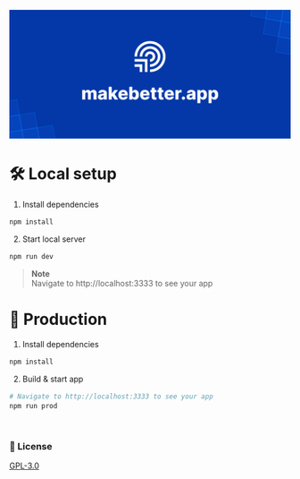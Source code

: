 ![MakeBetterApp](./public/v2/static/banner.png)

# 🛠️ Local setup

1. Install dependencies

```bash
npm install
```

2. Start local server

```bash
npm run dev
```

> **Note**
> <br>Navigate to http://localhost:3333 to see your app

# 📢 Production

1. Install dependencies

```bash
npm install
```

2. Build & start app

```bash
# Navigate to http://localhost:3333 to see your app
npm run prod
```

<br>

### 📃 License
[GPL-3.0](https://www.gnu.org/licenses/gpl-3.0.en.html)
